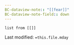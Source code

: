 ```yaml
---
BC-dataview-note:: "[[fear]]"
BC-dataview-note-field:: down
---
```

```dataview
list from [[]]
```




Last modified: `=this.file.mday`